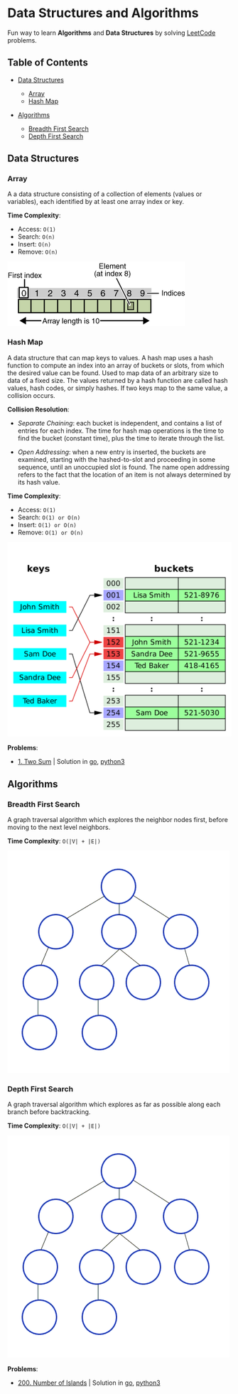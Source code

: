 # Data Structures and Algorithms
Fun way to learn **Algorithms** and **Data Structures** by solving
[LeetCode](https://leetcode.com) problems. 

## Table of Contents
- [Data Structures](#data-structures)
  -  [Array](#array)
  -  [Hash Map](#hash-map)

-  [Algorithms](#algorithms)
   -  [Breadth First Search](#breadth-first-search)
   -  [Depth First Search](#depth-first-search)

## Data Structures
### Array
A a data structure consisting of a collection of elements (values or variables),
each identified by at least one array index or key.

**Time Complexity**:
-  Access: `O(1)`
-  Search: `O(n)`
-  Insert: `O(n)`
-  Remove: `O(n)`

[![Click to watch explanation on YouTube](images/array.gif?raw=true)](https://www.youtube.com/watch?v=OnPP5xDmFv0)

### Hash Map
A data structure that can map keys to values. A hash map uses a hash function
to compute an index into an array of buckets or slots, from which the desired
value can be found. Used to map data of an arbitrary size to data of a fixed
size. The values returned by a hash function are called hash values, hash
codes, or simply hashes. If two keys map to the same value, a collision occurs.

**Collision Resolution**:
-  *Separate Chaining*: each bucket is independent, and contains a list of
	entries for each index. The time for hash map operations is the time to
	find the bucket (constant time), plus the time to iterate through the list.

-  *Open Addressing*: when a new entry is inserted, the buckets are examined,
	starting with the hashed-to-slot and proceeding in some sequence, until an
	unoccupied slot is found. The name open addressing refers to the fact that
	the location of an item is not always determined by its hash value.

**Time Complexity**:
-  Access: `O(1)`
-  Search: `O(1) or O(n)`
-  Insert: `O(1) or O(n)`
-  Remove: `O(1) or O(n)`

[![Click to watch explanation on YouTube](images/hash.png?raw=true)](https://www.youtube.com/watch?v=A-ahUVi8pYQ)

**Problems**:
-  [1. Two Sum](https://leetcode.com/problems/two-sum) | Solution in [go](solutions/1/main.go), [python3](solutions/1/main.py)

## Algorithms
### Breadth First Search
A graph traversal algorithm which explores the neighbor nodes first, before
moving to the next level neighbors.

**Time Complexity**: `O(|V| + |E|)`

[![Click to watch explanation on YouTube](images/bfs.gif?raw=true)](https://www.youtube.com/watch?v=pol4kGNlvJA)

### Depth First Search
A graph traversal algorithm which explores as far as possible along each branch
before backtracking.

**Time Complexity**: `O(|V| + |E|)`

[![Click to watch explanation on YouTube](images/dfs.gif?raw=true)](https://www.youtube.com/watch?v=wp5ohHFTieM)

**Problems**:
-  [200. Number of Islands](https://leetcode.com/problems/number-of-islands) | Solution in [go](solutions/200/main.go), [python3](solutions/200/main.py)

